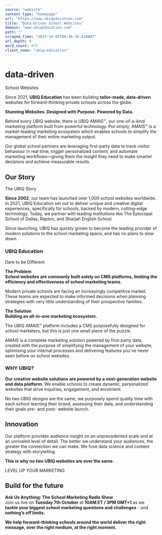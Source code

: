 ```yaml
---
source: "website"
content_type: "homepage"
url: "https://www.ubiqeducation.com"
title: "Data-Driven School Websites"
domain: "www.ubiqeducation.com"
path: ""
scraped_time: "2025-10-05T04:36:36.618807"
url_depth: 0
word_count: 475
client_name: "ubiq-education"
---
```


# data-driven
School Websites

Since 2021, **UBIQ Education** has been building **tailor-made, data-driven** websites for forward-thinking private schools across the globe.

**Stunning Websites. Designed with Purpose. Powered by Data.**

Behind every UBIQ website, there is UBIQ AMAIS™, our one-of-a-kind marketing platform built from powerful technology. Put simply, AMAIS™ is a market-leading marketing ecosystem which enables schools to simplify the management of their entire marketing output.

Our global school partners are leveraging first-party data to track visitor behaviour in real time, trigger personalized content, and automate marketing workflows—giving them the insight they need to make smarter decisions and achieve measurable results.

## Our Story  
The UBIQ Story

**Since 2002**, our team has launched over 1,000 school websites worldwide. In 2021, UBIQ Education set out to deliver unique and creative digital experiences, specifically for schools, backed by modern, cutting-edge technology. Today, we partner with leading institutions like The Episcopal School of Dallas, Repton, and Sharjah English School.

Since launching, UBIQ has quickly grown to become the leading provider of modern solutions to the school marketing space, and has no plans to slow down.

### UBIQ Education  
Dare to be Different

**The Problem**  
**School websites are commonly built solely on CMS platforms, limiting the efficiency and effectiveness of school marketing teams.**

Modern private schools are facing an increasingly competitive market. These teams are expected to make informed decisions when planning strategies with very little understanding of their prospective families.

**The Solution**  
**Building an all-in-one marketing ecosystem.**

The UBIQ AMAIS™ platform includes a CMS purposefully designed for school marketers, but this is just one small piece of the puzzle.

AMAIS is a complete marketing solution powered by first-party data, created with the purpose of simplifying the management of your website, optimising your internal processes and delivering features you’ve never seen before on school websites.

### WHY UBIQ?

**Our creative website solutions are powered by a next-generation website and data platform.** We enable schools to create dynamic, personalized websites that drive inquiries, engagement, and enrolment.

No two UBIQ designs are the same; we purposely spend quality time with each school learning their brand, assessing their data, and understanding their goals pre- and post- website launch.

## Innovation

Our platform provides audience insight on an unprecedented scale and at an unrivaled level of detail. The better we understand your audiences, the greater the connection we can make. We fuse data science and content strategy with storytelling.

**This is why no two UBIQ websites are ever the same.**

LEVEL UP YOUR MARKETING

## Build for the future

**Ask Us Anything: The School Marketing Radio Show**  
Join us live on **Tuesday 7th October** at **10AM ET / 3PM GMT+1** as we **tackle your biggest school marketing questions and challenges** - and **nothing’s off limits.**

**We help forward-thinking schools around the world deliver the right message, over the right medium, at the right moment.**